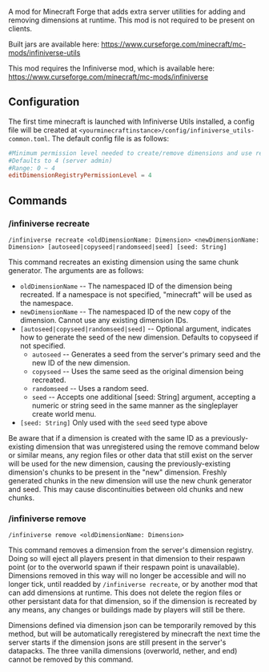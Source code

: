 A mod for Minecraft Forge that adds extra server utilities for adding and removing dimensions at runtime. This mod is not required to be present on clients.

Built jars are available here: <https://www.curseforge.com/minecraft/mc-mods/infiniverse-utils>

This mod requires the Infiniverse mod, which is available here: <https://www.curseforge.com/minecraft/mc-mods/infiniverse>

## Configuration

The first time minecraft is launched with Infiniverse Utils installed, a config file will be created at `<yourminecraftinstance>/config/infiniverse_utils-common.toml`. The default config file is as follows:

```toml
#Minimum permission level needed to create/remove dimensions and use related commands.
#Defaults to 4 (server admin)
#Range: 0 ~ 4
editDimensionRegistryPermissionLevel = 4
```

## Commands

### /infiniverse recreate

`/infiniverse recreate <oldDimensionName: Dimension> <newDimensionName: Dimension> [autoseed|copyseed|randomseed|seed] [seed: String]`

This command recreates an existing dimension using the same chunk generator. The arguments are as follows:

* `oldDimensionName` -- The namespaced ID of the dimension being recreated. If a namespace is not specified, "minecraft" will be used as the namespace.
* `newDimensionName` -- The namespaced ID of the new copy of the dimension. Cannot use any existing dimension IDs.
* `[autoseed|copyseed|randomseed|seed]` -- Optional argument, indicates how to generate the seed of the new dimension. Defaults to copyseed if not specified.
    * `autoseed` -- Generates a seed from the server's primary seed and the new ID of the new dimension.
    * `copyseed` -- Uses the same seed as the original dimension being recreated.
    * `randomseed` -- Uses a random seed.
    * `seed` -- Accepts one additional [seed: String] argument, accepting a numeric or string seed in the same manner as the singleplayer create world menu.
* `[seed: String]` Only used with the `seed` seed type above

Be aware that if a dimension is created with the same ID as a previously-existing dimension that was unregistered using the remove command below or similar means, any region files or other data that still exist on the server will be used for the new dimension, causing the previously-existing dimension's chunks to be present in the "new" dimension. Freshly generated chunks in the new dimension will use the new chunk generator and seed. This may cause discontinuities between old chunks and new chunks.

### /infiniverse remove

`/infiniverse remove <oldDimensionName: Dimension>`

This command removes a dimension from the server's dimension registry. Doing so will eject all players present in that dimension to their respawn point (or to the overworld spawn if their respawn point is unavailable). Dimensions removed in this way will no longer be accessible and will no longer tick, until readded by `/infiniverse recreate`, or by another mod that can add dimensions at runtime. This does not delete the region files or other persistant data for that dimension, so if the dimension is recreated by any means, any changes or buildings made by players will still be there.

Dimensions defined via dimension json can be temporarily removed by this method, but will be automatically reregistered by minecraft the next time the server starts if the dimension jsons are still present in the server's datapacks. The three vanilla dimensions (overworld, nether, and end) cannot be removed by this command.
